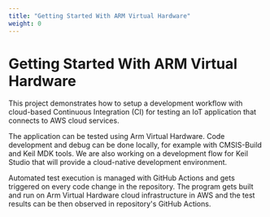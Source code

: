 ```yaml
---
title: "Getting Started With ARM Virtual Hardware"
weight: 0
---
```


# Getting Started With ARM Virtual Hardware

This project demonstrates how to setup a development workflow with cloud-based Continuous Integration (CI) for testing an IoT application that connects to AWS cloud services.

The application can be tested using Arm Virtual Hardware. Code development and debug can be done locally, for example with CMSIS-Build and Keil MDK tools. We are also working on a development flow for Keil Studio that will provide a cloud-native development environment.

Automated test execution is managed with GitHub Actions and gets triggered on every code change in the repository. The program gets built and run on Arm Virtual Hardware cloud infrastructure in AWS and the test results can be then observed in repository's GitHub Actions.